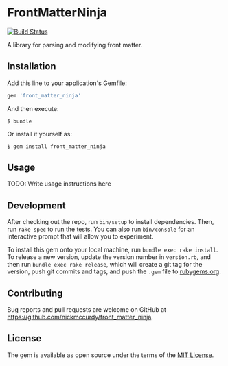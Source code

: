 # FrontMatterNinja
[![Build Status](https://travis-ci.org/nicolasmccurdy/front_matter_ninja.svg?branch=master)](https://travis-ci.org/nicolasmccurdy/front_matter_ninja)

A library for parsing and modifying front matter.

## Installation

Add this line to your application's Gemfile:

```ruby
gem 'front_matter_ninja'
```

And then execute:

    $ bundle

Or install it yourself as:

    $ gem install front_matter_ninja

## Usage

TODO: Write usage instructions here

## Development

After checking out the repo, run `bin/setup` to install dependencies. Then, run `rake spec` to run the tests. You can also run `bin/console` for an interactive prompt that will allow you to experiment.

To install this gem onto your local machine, run `bundle exec rake install`. To release a new version, update the version number in `version.rb`, and then run `bundle exec rake release`, which will create a git tag for the version, push git commits and tags, and push the `.gem` file to [rubygems.org](https://rubygems.org).

## Contributing

Bug reports and pull requests are welcome on GitHub at https://github.com/nickmccurdy/front_matter_ninja.


## License

The gem is available as open source under the terms of the [MIT License](http://opensource.org/licenses/MIT).
